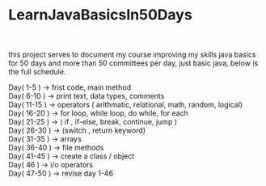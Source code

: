 # LearnJavaBasicsIn50Days
<br>
<br>
this project serves to document my
course improving my skills
java basics for 50 days and more than 50 committees
per day, just basic java, below is the
full schedule.
<br>

Day( 1-5 )  ->   frist code, main method
<br>
Day( 6-10 )  ->  print text, data types, comments
<br>
Day( 11-15 )  -> operators ( arithmatic, relational, math, random, logical)
<br>
Day( 16-20 )  -> for loop, while loop, do while, for each
<br>
Day( 21-25 )  -> ( if , if-else, break, continue, jump )
<br>
Day( 26-30 )  -> (switch , return keyword)
<br>
Day( 31-35 )  -> arrays
<br>
Day( 36-40 )  -> file methods
<br>
Day( 41-45 )  -> create a class / object
<br>
Day( 46 )  -> i/o operators
<br>
Day( 47-50 )  -> revise day 1-46
<br>
